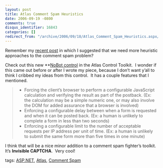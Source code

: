 ```yaml
---
layout: post
title: Atlas Comment Spam Heuristics
date: 2006-09-19 -0800
comments: true
disqus_identifier: 16843
categories: []
redirect_from: "/archive/2006/09/18/Atlas_Comment_Spam_Heuristics.aspx/"
---
```


Remember my [recent
post](http://haacked.com/archive/2006/08/29/Comment_Spam_Heuristics.aspx)
in which I suggested that we need more heuristic approaches to the
comment spam problem?

Check out this new **[NoBot
control](http://atlas.asp.net/atlastoolkit/NoBot/NoBot.aspx) in the
Atlas Control Toolkit.  I wonder if this came out before or after I
wrote my piece, because I don’t want y’all to think I cribbed my ideas
from this control.  It has a couple features that I mentioned.

> -   Forcing the client’s browser to perform a configurable JavaScript
>     calculation and verifying the result as part of the postback. (Ex:
>     the calculation may be a simple numeric one, or may also involve
>     the DOM for added assurance that a browser is involved)
> -   Enforcing a configurable delay between when a form is requested
>     and when it can be posted back. (Ex: a human is unlikely to
>     complete a form in less than two seconds)
> -   Enforcing a configurable limit to the number of acceptable
>     requests per IP address per unit of time. (Ex: a human is unlikely
>     to submit the same form more than five times in one minute)

I think that will be a nice minor addition to a comment spam fighter’s
toolkit. It’s **Invisible CAPTCHA**.  Very cool!

tags: [ASP.NET](http://technorati.com/tag/ASP.NET),
[Atlas](http://technorati.com/tag/Atlas), [Comment
Spam](http://technorati.com/tag/Comment+Spam)

